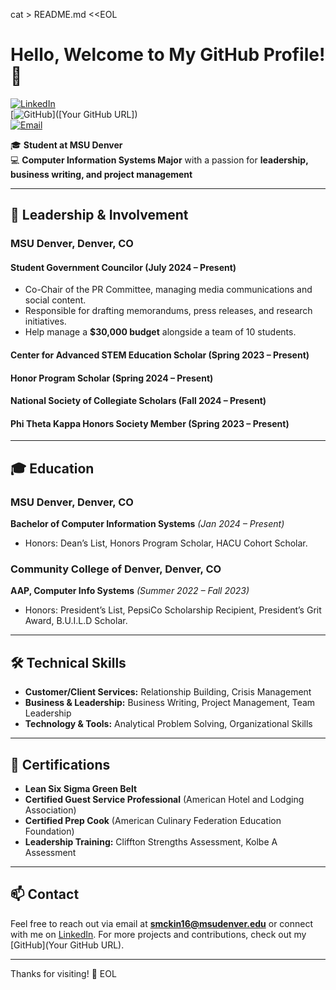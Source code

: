 cat > README.md <<EOL
# Hello, Welcome to My GitHub Profile! 👋

[![LinkedIn](https://img.shields.io/badge/LinkedIn-Profile-blue)](https://www.linkedin.com/in/shavonne-mckinney-81552a145)  
[![GitHub](https://img.shields.io/badge/GitHub-Username-lightgrey)]([Your GitHub URL])  
[![Email](https://img.shields.io/badge/Email-Email-red)](mailto:smckin16@msudenver.edu)

🎓 **Student at MSU Denver**  
💻 **Computer Information Systems Major** with a passion for **leadership, business writing, and project management**

---

## 💼 Leadership & Involvement

### MSU Denver, Denver, CO

#### Student Government Councilor (July 2024 – Present)  
- Co-Chair of the PR Committee, managing media communications and social content.  
- Responsible for drafting memorandums, press releases, and research initiatives.  
- Help manage a **$30,000 budget** alongside a team of 10 students.  

#### Center for Advanced STEM Education Scholar (Spring 2023 – Present)  
#### Honor Program Scholar (Spring 2024 – Present)  
#### National Society of Collegiate Scholars (Fall 2024 – Present)  
#### Phi Theta Kappa Honors Society Member (Spring 2023 – Present)  

---

## 🎓 Education

### MSU Denver, Denver, CO  
**Bachelor of Computer Information Systems** *(Jan 2024 – Present)*  
- Honors: Dean’s List, Honors Program Scholar, HACU Cohort Scholar.  

### Community College of Denver, Denver, CO  
**AAP, Computer Info Systems** *(Summer 2022 – Fall 2023)*  
- Honors: President’s List, PepsiCo Scholarship Recipient, President’s Grit Award, B.U.I.L.D Scholar.  

---

## 🛠 Technical Skills

- **Customer/Client Services:** Relationship Building, Crisis Management  
- **Business & Leadership:** Business Writing, Project Management, Team Leadership  
- **Technology & Tools:** Analytical Problem Solving, Organizational Skills  

---

## 📜 Certifications

- **Lean Six Sigma Green Belt**  
- **Certified Guest Service Professional** (American Hotel and Lodging Association)  
- **Certified Prep Cook** (American Culinary Federation Education Foundation)  
- **Leadership Training:** Cliffton Strengths Assessment, Kolbe A Assessment  

---

## 📫 Contact

Feel free to reach out via email at **smckin16@msudenver.edu** or connect with me on [LinkedIn](https://www.linkedin.com/in/shavonne-mckinney-81552a145). For more projects and contributions, check out my [GitHub](Your GitHub URL).

---

Thanks for visiting! 🚀
EOL
